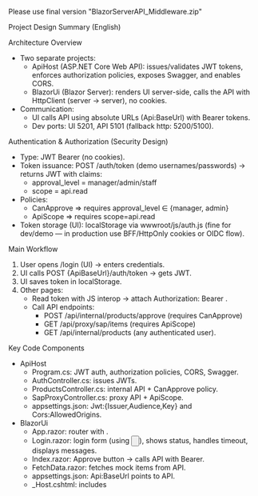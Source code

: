 Please use final version "BlazorServerAPI_Middleware.zip"

Project Design Summary (English)

Architecture Overview
- Two separate projects:
  - ApiHost (ASP.NET Core Web API): issues/validates JWT tokens, enforces authorization policies, exposes Swagger, and enables CORS.
  - BlazorUi (Blazor Server): renders UI server-side, calls the API with HttpClient (server → server), no cookies.
- Communication:
  - UI calls API using absolute URLs (Api:BaseUrl) with Bearer tokens.
  - Dev ports: UI 5201, API 5101 (fallback http: 5200/5100).

Authentication & Authorization (Security Design)
- Type: JWT Bearer (no cookies).
- Token issuance: POST /auth/token (demo usernames/passwords) → returns JWT with claims:
  - approval_level = manager/admin/staff
  - scope = api.read
- Policies:
  - CanApprove ⇒ requires approval_level ∈ {manager, admin}
  - ApiScope ⇒ requires scope=api.read
- Token storage (UI): localStorage via wwwroot/js/auth.js (fine for dev/demo — in production use BFF/HttpOnly cookies or OIDC flow).

Main Workflow
1. User opens /login (UI) → enters credentials.
2. UI calls POST {ApiBaseUrl}/auth/token → gets JWT.
3. UI saves token in localStorage.
4. Other pages:
   - Read token with JS interop → attach Authorization: Bearer <token>.
   - Call API endpoints:
     - POST /api/internal/products/approve (requires CanApprove)
     - GET /api/proxy/sap/items (requires ApiScope)
     - GET /api/internal/products (any authenticated user).

Key Code Components
- ApiHost
  - Program.cs: JWT auth, authorization policies, CORS, Swagger.
  - AuthController.cs: issues JWTs.
  - ProductsController.cs: internal API + CanApprove policy.
  - SapProxyController.cs: proxy API + ApiScope.
  - appsettings.json: Jwt:{Issuer,Audience,Key} and Cors:AllowedOrigins.
- BlazorUi
  - App.razor: router with <Found Context="routeData">.
  - Login.razor: login form (using <input type="button">), shows status, handles timeout, displays messages.
  - Index.razor: Approve button → calls API with Bearer.
  - FetchData.razor: fetches mock items from API.
  - appsettings.json: Api:BaseUrl points to API.
  - _Host.cshtml: includes <script src="_framework/blazor.server.js"> for interactivity.

Design Rationale
- UI/API separation → independent scaling/deployment, easier replacement.
- JWT Bearer (no cookies) → works with multiple clients, easy to test with Postman/curl.
- Blazor Server using server-side HttpClient → avoids CORS issues, hides calls behind server.
- Claim-based policies → readable, flexible access control.

Extra Features
- Absolute URL for all API calls.
- Timeout & clear messages in Login.
- Swagger for API testing.
- CORS preconfigured.

Production Considerations
- Use BFF + HttpOnly cookies or OIDC (Azure AD, Keycloak, IdentityServer) instead of localStorage.
- Implement Refresh Tokens / Silent Renew.
- Store secrets (JWT key) in Secret Manager/Vault.
- Enforce HTTPS and trusted certs.
- Harden CORS to real origins only.
- Add logging, correlation IDs, retry/resilience policies.

Summary:
Two-project architecture: Blazor Server UI and ASP.NET Core Web API.
Authentication: JWT Bearer tokens (no cookies).
Authorization: claim-based policies.
UI calls API with HttpClient (server→server) using token from localStorage.
Simple, testable, clean foundation for production extension.
